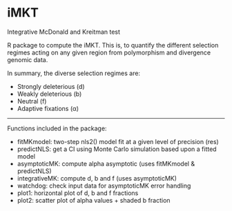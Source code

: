 # iMKT
Integrative McDonald and Kreitman test

R package to compute the iMKT. This is, to quantify the different selection regimes acting on any given region from polymorphism and divergence genomic data.

In summary, the diverse selection regimes are:

   - Strongly deleterious (d)
   - Weakly deleterious (b)
   - Neutral (f)
   - Adaptive fixations (α)

-----------------------------------------------------------

Functions included in the package:

   - fitMKmodel: two-step nls2() model fit at a given level of precision (res)
   - predictNLS: get a CI using Monte Carlo simulation based upon a fitted model
   - asymptoticMK: compute alpha asymptotic (uses fitMKmodel & predictNLS)
   - integrativeMK: compute d, b and f (uses asymptoticMK)
   - watchdog: check input data for asymptoticMK error handling
   - plot1: horizontal plot of d, b and f fractions
   - plot2: scatter plot of alpha values + shaded b fraction
